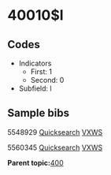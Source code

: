 # 40010$l

## Codes

-   Indicators
    -   First: 1
    -   Second: 0
-   Subfield: l

## Sample bibs

5548929 [Quicksearch](https://search.library.yale.edu/catalog/5548929) [VXWS](http://prodorbis.library.yale.edu:7014/vxws/GetHoldingsService?bibId=5548929)

5560345 [Quicksearch](https://search.library.yale.edu/catalog/5560345) [VXWS](http://prodorbis.library.yale.edu:7014/vxws/GetHoldingsService?bibId=5560345)

**Parent topic:**[400](../../tags/400/400.md)

